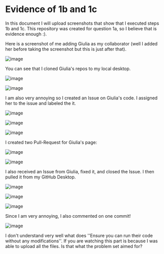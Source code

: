 # Evidence of 1b and 1c
In this document I will upload screenshots that show that I executed steps 1b and 1c. This repository was created for question 1a, so I believe that is evidence enough :).

Here is a screenshot of me adding Giulia as my collaborator (well I added her before taking the screenshot but this is just after that). 

![image](/screenshots/ss1.png)

You can see that I cloned Giulia's repos to my local desktop.

![image](/screenshots/ss2.png)

![image](/screenshots/ss3.png)

I am also very annoying so I created an Issue on Giulia's code. I assigned her to the issue and labeled the it.

![image](/screenshots/ss4.png)

![image](/screenshots/ss5.png)

![image](/screenshots/ss6.png)

I created two Pull-Request for Giulia's page:

![image](/screenshots/ss7.png)

![image](/screenshots/ss8.png)

I also received an Issue from Giulia, fixed it, and closed the Issue. I then pulled it from my GitHub Desktop.

![image](/screenshots/ss9a.png)

![image](/screenshots/ss9b.png)

![image](/screenshots/ss9c.png)

Since I am very annoying, I also commented on one commit!

![image](/screenshots/ss10.png)

I don't understand very well what does ''Ensure you can run their code without any modifications''. If you are watching this part is because I was able to upload all the files. Is that what the problem set aimed for?